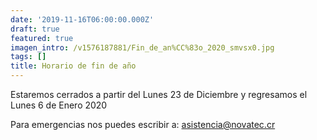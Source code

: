 ```yaml
---
date: '2019-11-16T06:00:00.000Z'
draft: true
featured: true
imagen_intro: /v1576187881/Fin_de_an%CC%83o_2020_smvsx0.jpg
tags: []
title: Horario de fin de año
---
```




Estaremos cerrados a partir del Lunes 23 de Diciembre y regresamos el Lunes 6 de Enero 2020

Para emergencias nos puedes escribir a: asistencia@novatec.cr
